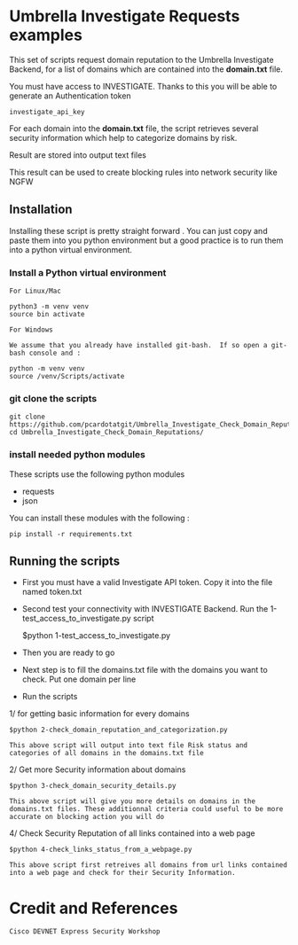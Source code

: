 # Umbrella Investigate Requests examples

This set of scripts request domain reputation to the Umbrella Investigate Backend, for a list of domains which are contained into the <b>domain.txt</b> file.

You must have access to INVESTIGATE.  Thanks to this you will be able to generate an Authentication token

	investigate_api_key

For each domain into the <b>domain.txt</b> file, the script retrieves several security information which help to categorize domains by risk.

Result are stored into output text files

This result can be used to create blocking rules into network security like NGFW

## Installation

Installing these script is pretty straight forward . You can just copy and paste them into you python environment but a good practice is to run them into a python virtual environment.

### Install a Python virtual environment

	For Linux/Mac 

	python3 -m venv venv
	source bin activate

	For Windows 
	
	We assume that you already have installed git-bash.  If so open a git-bash console and :

	python -m venv venv
	source /venv/Scripts/activate

### git clone the scripts

	git clone https://github.com/pcardotatgit/Umbrella_Investigate_Check_Domain_Reputations.git
	cd Umbrella_Investigate_Check_Domain_Reputations/
	
### install needed python modules

These scripts use the following python modules

- requests
- json

You can install these modules with the following :

	pip install -r requirements.txt
	
## Running the scripts

- First you must have a valid Investigate API token.  Copy it into the file named token.txt
- Second test your connectivity with INVESTIGATE Backend.  Run the 1-test_access_to_investigate.py script

	$python 1-test_access_to_investigate.py
	
- Then you are ready to go
- Next step is to fill the domains.txt file with the domains you want to check. Put one domain per line
- Run the scripts

1/ for getting basic information for every domains

	$python 2-check_domain_reputation_and_categorization.py
	
	This above script will output into text file Risk status and categories of all domains in the domains.txt file
	
2/ Get more Security information about domains

	$python 3-check_domain_security_details.py
	
	This above script will give you more details on domains in the domains.txt files. These additionnal criteria could useful to be more accurate on blocking action you will do
	
4/ Check Security Reputation of all links contained into a web page

	$python 4-check_links_status_from_a_webpage.py
	
	This above script first retreives all domains from url links contained into a web page and check for their Security Information.

# Credit and References

	Cisco DEVNET Express Security Workshop
	
